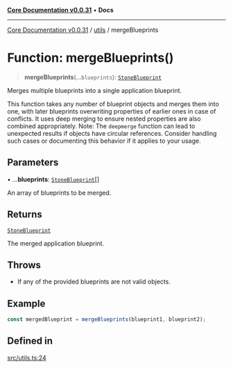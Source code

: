 [**Core Documentation v0.0.31**](../../README.md) • **Docs**

***

[Core Documentation v0.0.31](../../modules.md) / [utils](../README.md) / mergeBlueprints

# Function: mergeBlueprints()

> **mergeBlueprints**(...`blueprints`): [`StoneBlueprint`](../../options/StoneBlueprint/interfaces/StoneBlueprint.md)

Merges multiple blueprints into a single application blueprint.

This function takes any number of blueprint objects and merges them into one,
with later blueprints overwriting properties of earlier ones in case of conflicts.
It uses deep merging to ensure nested properties are also combined appropriately.
Note: The `deepmerge` function can lead to unexpected results if objects have circular references.
Consider handling such cases or documenting this behavior if it applies to your usage.

## Parameters

• ...**blueprints**: [`StoneBlueprint`](../../options/StoneBlueprint/interfaces/StoneBlueprint.md)[]

An array of blueprints to be merged.

## Returns

[`StoneBlueprint`](../../options/StoneBlueprint/interfaces/StoneBlueprint.md)

The merged application blueprint.

## Throws

- If any of the provided blueprints are not valid objects.

## Example

```typescript
const mergedBlueprint = mergeBlueprints(blueprint1, blueprint2);
```

## Defined in

[src/utils.ts:24](https://github.com/stonemjs/core/blob/40e6656006329b0d27f05f845f48db22a574f5ce/src/utils.ts#L24)
